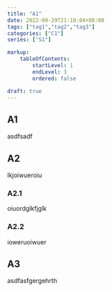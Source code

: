 ```yaml
---
title: "A1"
date: 2022-09-29T21:18:04+08:00
tags: ["tag1","tag2","tag3"]
categories: ["C1"]
series: ["S1"]

markup:
    tableOfContents:
        startLevel: 1
        endLevel: 3
        ordered: false

draft: true
---
```


## A1

asdfsadf

## A2

lkjoiwueroiu

### A2.1

oiuordglkfjglk

### A2.2

ioweruoiwuer

## A3

asdfasfgergehrth

